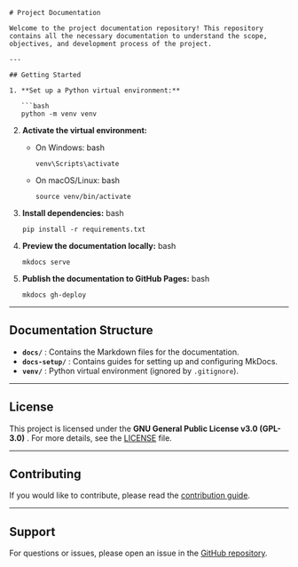 
```
# Project Documentation

Welcome to the project documentation repository! This repository contains all the necessary documentation to understand the scope, objectives, and development process of the project.

---

## Getting Started

1. **Set up a Python virtual environment:**

   ```bash
   python -m venv venv
```

2. **Activate the virtual environment:**

   * On Windows:
     bash

     ```
     venv\Scripts\activate
     ```
   * On macOS/Linux:
     bash

     ```
     source venv/bin/activate
     ```
3. **Install dependencies:**
   bash

   ```
   pip install -r requirements.txt
   ```
4. **Preview the documentation locally:**
   bash

   ```
   mkdocs serve
   ```
5. **Publish the documentation to GitHub Pages:**
   bash


   ```
   mkdocs gh-deploy
   ```

---

## Documentation Structure

* **`docs/`** : Contains the Markdown files for the documentation.
* **`docs-setup/`** : Contains guides for setting up and configuring MkDocs.
* **`venv/`** : Python virtual environment (ignored by `.gitignore`).

---

## License

This project is licensed under the  **GNU General Public License v3.0 (GPL-3.0)** .
For more details, see the [LICENSE](https://license/) file.

---

## Contributing

If you would like to contribute, please read the [contribution guide](https://contributing.md/).

---

## Support

For questions or issues, please open an issue in the [GitHub repository](https://github.com/%3Cyour-username%3E/%3Cyour-repo%3E).
